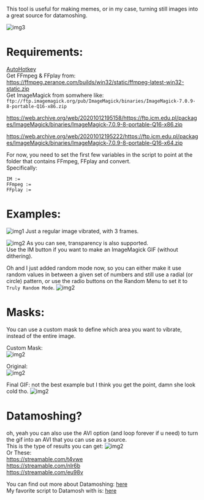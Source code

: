 This tool is useful for making memes, or in my case, turning still images into a great source for datamoshing.

![img3](https://i.imgur.com/FNtYtUo.png)

# Requirements:
[AutoHotkey](https://www.autohotkey.com/download/ahk-install.exe)                                       
Get FFmpeg & FFplay from: https://ffmpeg.zeranoe.com/builds/win32/static/ffmpeg-latest-win32-static.zip                          
Get ImageMagick from somwhere like:                                                                   
`ftp://ftp.imagemagick.org/pub/ImageMagick/binaries/ImageMagick-7.0.9-8-portable-Q16-x86.zip`
                                                                   
https://web.archive.org/web/20201012195158/https://ftp.icm.edu.pl/packages/ImageMagick/binaries/ImageMagick-7.0.9-8-portable-Q16-x86.zip
                                                                   
https://web.archive.org/web/20201012195222/https://ftp.icm.edu.pl/packages/ImageMagick/binaries/ImageMagick-7.0.9-8-portable-Q16-x64.zip

For now, you need to set the first few variables in the script to point at the folder that contains FFmpeg, FFplay and convert.          
Specifically:
```
IM :=
FFmpeg :=
FFplay :=
```

# Examples:
![img1](https://i.imgur.com/hVcyxxL.gif)
Just a regular image vibrated, with 3 frames.

![img2](https://i.imgur.com/PNE84w7.gif)
As you can see, transparency is also supported.                                                                          
Use the IM button if you want to make an ImageMagick GIF (without dithering).

Oh and I just added random mode now, so you can either make it use random values in between a given set of numbers and still use a radial (or circle) pattern, or use the radio buttons on the Random Menu to set it to `Truly Random Mode`.
![img2](https://i.imgur.com/lrgPzfG.gif)


# Masks:
You can use a custom mask to define which area you want to vibrate, instead of the entire image.                                          
                                                                                                                       
Custom Mask:                            
![img2](https://i.imgur.com/OIekf6w.png)

Original:                             
![img2](https://i.imgur.com/unRcJyr.png)

Final GIF: not the best example but I think you get the point, damn she look cold tho.
![img2](https://i.imgur.com/P1MRCCZ.gif)


# Datamoshing?
oh, yeah you can also use the AVI option (and loop forever if u need) to turn the gif into an AVI that you can use as a source.             
This is the type of results you can get:
![img2](https://i.imgur.com/2ILgk4k.jpg)                                                                
Or These:                                                                                                               
https://streamable.com/t4vwe                                                                                             
https://streamable.com/nlr6b                                                                             
https://streamable.com/eu98v                                

You can find out more about Datamoshing: [here](http://glitchet.com/resources)                                                                                  
My favorite script to Datamosh with is: [here](https://github.com/itsKaspar/tomato)

